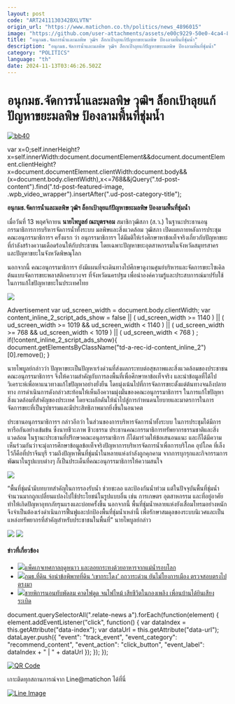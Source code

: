 ```yaml
---
layout: post
code: "ART2411130342BXLVTN"
origin_url: "https://www.matichon.co.th/politics/news_4896015"
image: "https://github.com/user-attachments/assets/e00c9229-50e0-4ca4-8f88-f2ee1dd3730a"
title: "อนุกมธ.จัดการน้ำและมลพิษ วุฒิฯ ล็อกเป้าลุยแก้ปัญหาขยะมลพิษ ป้องลามพื้นที่ชุ่มน้ำ"
description: "อนุกมธ.จัดการน้ำและมลพิษ วุฒิฯ ล็อกเป้าลุยแก้ปัญหาขยะมลพิษ ป้องลามพื้นที่ชุ่มน้ำ"
category: "POLITICS"
language: "th"
date: 2024-11-13T03:46:26.502Z
---
```


# อนุกมธ.จัดการน้ำและมลพิษ วุฒิฯ ล็อกเป้าลุยแก้ปัญหาขยะมลพิษ ป้องลามพื้นที่ชุ่มน้ำ

[![](https://www.matichon.co.th/wp-content/uploads/2024/11/bb40.jpg "bb40")](https://www.matichon.co.th/wp-content/uploads/2024/11/bb40.jpg)

var x=0;self.innerHeight?x=self.innerWidth:document.documentElement&&document.documentElement.clientHeight?x=document.documentElement.clientWidth:document.body&&(x=document.body.clientWidth),x<=768&&jQuery(".td-post-content").find(".td-post-featured-image, .wpb\_video\_wrapper").insertAfter(".ud-post-category-title");

**อนุกมธ.จัดการน้ำและมลพิษ วุฒิฯ ล็อกเป้าลุยแก้ปัญหาขยะมลพิษ ป้องลามพื้นที่ชุ่มน้ำ**

เมื่อวันที่ 13 พฤศจิกายน **นายไพบูลย์ ณะบุตรจอม** สมาชิกวุฒิสภา (ส.ว.) ในฐานะประธานอนุกรรมาธิการการบริหารจัดการน้ำทั้งระบบ มลพิษและสิ่งแวดล้อม วุฒิสภา เปิดเผยภายหลังการประชุมคณะอนุกรรมาธิการฯ ครั้งแรก ว่า อนุกรรมาธิการฯ ได้มีมติให้เร่งศึกษาหาข้อเท็จจริงเกี่ยวกับปัญหาขยะที่กำลังสร้างความเดือดร้อนให้กับประชาชน โดยเฉพาะปัญหาขยะอุตสาหกรรมในจังหวัดสมุทรสาคร และปัญหาขยะในจังหวัดพิษณุโลก

นอกจากนี้ คณะอนุกรรมาธิการฯ ยังมีแผนที่จะเดินทางไปศึกษาดูงานศูนย์บริหารและจัดการขยะไซเคิลต้นแบบจัดการขยะพลาสติกครบวงจร ที่จังหวัดนครปฐม เพื่อนำองค์ความรู้และประสบการณ์มาปรับใช้ในการแก้ไขปัญหาขยะในประเทศไทย

![](https://www.matichon.co.th/wp-content/uploads/2024/11/S__12378180_0.jpg)

Advertisement var ud\_screen\_width = document.body.clientWidth; var content\_inline\_2\_script\_ads\_show = false || ( ud\_screen\_width >= 1140 ) || ( ud\_screen\_width >= 1019 && ud\_screen\_width < 1140 ) || ( ud\_screen\_width >= 768 && ud\_screen\_width < 1019 ) || ( ud\_screen\_width < 768 ) ; if(!content\_inline\_2\_script\_ads\_show){ document.getElementsByClassName("td-a-rec-id-content\_inline\_2")\[0\].remove(); }

นายไพบูลย์กล่าวว่า ปัญหาขยะเป็นปัญหาเร่งด่วนที่ส่งผลกระทบต่อสุขภาพและสิ่งแวดล้อมของประชาชน คณะอนุกรรมาธิการฯ จึงให้ความสำคัญกับการลงพื้นที่เพื่อศึกษาหาข้อเท็จจริง และนำข้อมูลที่ได้ไปวิเคราะห์เพื่อหาแนวทางแก้ไขปัญหาอย่างยั่งยืน โดยมุ่งเน้นไปที่การจัดการขยะตั้งแต่ต้นทางจนถึงปลายทาง การดำเนินการดังกล่าวสะท้อนให้เห็นถึงความมุ่งมั่นของคณะอนุกรรมาธิการฯ ในการแก้ไขปัญหาสิ่งแวดล้อมที่สำคัญของประเทศ โดยจะผลักดันให้นำไปสู่การกำหนดนโยบายและมาตรการในการจัดการขยะที่เป็นรูปธรรมและมีประสิทธิภาพมากยิ่งขึ้นในอนาคต

ประธานอนุกรรมาธิการฯ กล่าวอีกว่า ในส่วนของการบริหารจัดการน้ำทั้งระบบ ในการประชุมได้มีการหารือกันอย่างเข้มข้น ซึ่งนายชีวะภาพ ชีวะธรรม ประธานคณะกรรมาธิการทรัพยากรธรรมชาติและสิ่งแวดล้อม ในฐานะประธานที่ปรึกษาคณะอนุกรรมาธิการ ก็ได้มาร่วมให้ข้อเสนอนแนะ และก็ได้มีความเห็นร่วมกันว่าจะมุ่งการศึกษาข้อมูลข้อเท็จจริงปัญหาการบริหารจัดการน้ำเพื่อการบริโภค อุปโภค ที่เล็งไว้ก็คือที่ปราจีนบุรี รวมถึงปัญหาพื้นที่ชุ่มน้ำในหลายแห่งกำลังถูกคุกคาม จากการบุกรุกและกิจกรรมการพัฒนาในรูปแบบต่างๆ ก็เป็นประเด็นที่คณะอนุกรรมาธิการให้ความสนใจ

![](https://www.matichon.co.th/wp-content/uploads/2024/11/S__12378179_0.jpg)

“พื้นที่ชุ่มน้ำมีบทบาทสำคัญในการรองรับน้ำ ช่วยชะลอ และป้องกันน้ำท่วม แต่ในปัจจุบันพื้นที่ชุ่มน้ำจำนวนมากถูกเปลี่ยนแปลงไปใช้ประโยชน์ในรูปแบบอื่น เช่น การเกษตร อุตสาหกรรม และที่อยู่อาศัย ทำให้เกิดปัญหาอุทกภัยรุนแรงและบ่อยครั้งขึ้น นอกจากนี้ พื้นที่ชุ่มน้ำหลายแห่งยังเสื่อมโทรมอย่างหนัก จึงจำเป็นต้องเร่งดำเนินการฟื้นฟูและปกป้องพื้นที่ชุ่มน้ำเหล่านี้ เพื่อรักษาสมดุลของระบบนิเวศและเป็นแหล่งทรัพยากรที่สำคัญสำหรับประชาชนในพื้นที่” นายไพบูลย์กล่าว

![](https://www.matichon.co.th/wp-content/uploads/2024/11/S__12378178_0.jpg) ![](https://www.matichon.co.th/wp-content/uploads/2024/11/S__12378176_0.jpg)

#### ข่าวที่เกี่ยวข้อง

*   [![](https://www.matichon.co.th/wp-content/uploads/2024/11/100-8.jpg)แพ็คเกจเทศกาลฤดูหนาว และลอยกระทงด้วยอาหารจากแม่น้ำรอบโลก](https://www.matichon.co.th/publicize/news_4895997)
*   [![](https://www.matichon.co.th/wp-content/uploads/2024/11/เขากระโดง484.jpg)กมธ.ที่ดิน จ่อนำข้อพิพาทที่ดิน ‘เขากระโดง’ ถกวาระด่วน ยันไม่โยงการเมือง ตรวจสอบตรงไปตรงมา](https://www.matichon.co.th/news-monitor/news_4895956)
*   [![](https://www.matichon.co.th/wp-content/uploads/2024/11/ชายพิการเสียชีวืต.jpg)ชายพิการนอนทับพัดลม คาดไฟดูด จนไฟไหม้ เสียชีวิตในกองเพลิง เพื่อนบ้านได้ยินเสียงระเบิด](https://www.matichon.co.th/region/news_4895985)

document.querySelectorAll(".relate-news a").forEach(function(element) { element.addEventListener("click", function() { var dataIndex = this.getAttribute("data-index"); var dataUrl = this.getAttribute("data-url"); dataLayer.push({ "event": "track\_event", "event\_category": "recommend\_content", "event\_action": "click\_button", "event\_label": dataIndex + " | " + dataUrl }); }); });

[![QR Code](https://www.matichon.co.th/wp-content/uploads/2023/07/wob1371z.jpg)](https://lin.ee/ht0nDxX)

เกาะติดทุกสถานการณ์จาก Line@matichon ได้ที่นี่

[![Line Image](https://www.matichon.co.th/wp-content/uploads/2023/07/th.png)](https://lin.ee/ht0nDxX)